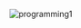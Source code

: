 ![programming1](https://user-images.githubusercontent.com/21170527/104544755-8222c580-5663-11eb-96d4-b917a05ce487.gif)
